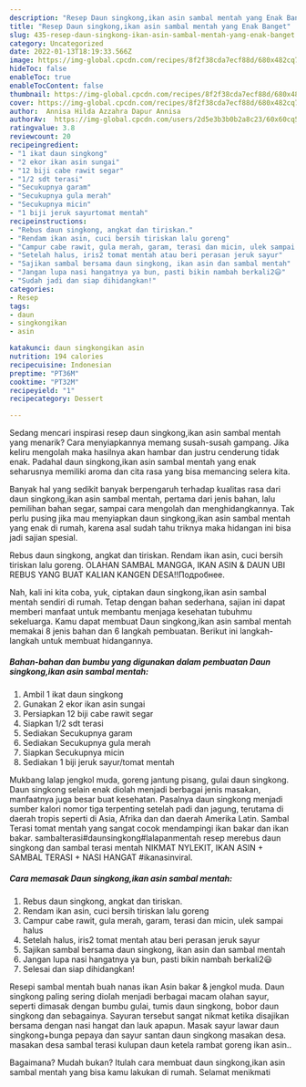 ```yaml
---
description: "Resep Daun singkong,ikan asin sambal mentah yang Enak Banget"
title: "Resep Daun singkong,ikan asin sambal mentah yang Enak Banget"
slug: 435-resep-daun-singkong-ikan-asin-sambal-mentah-yang-enak-banget
category: Uncategorized
date: 2022-01-13T18:19:33.566Z
image: https://img-global.cpcdn.com/recipes/8f2f38cda7ecf88d/680x482cq70/daun-singkongikan-asin-sambal-mentah-foto-resep-utama.jpg
hideToc: false
enableToc: true
enableTocContent: false
thumbnail: https://img-global.cpcdn.com/recipes/8f2f38cda7ecf88d/680x482cq70/daun-singkongikan-asin-sambal-mentah-foto-resep-utama.jpg
cover: https://img-global.cpcdn.com/recipes/8f2f38cda7ecf88d/680x482cq70/daun-singkongikan-asin-sambal-mentah-foto-resep-utama.jpg
author:  Annisa Hilda Azzahra Dapur Annisa
authorAv:  https://img-global.cpcdn.com/users/2d5e3b3b0b2a8c23/60x60cq50/avatar.jpg
ratingvalue: 3.8
reviewcount: 20
recipeingredient:
- "1 ikat daun singkong"
- "2 ekor ikan asin sungai"
- "12 biji cabe rawit segar"
- "1/2 sdt terasi"
- "Secukupnya garam"
- "Secukupnya gula merah"
- "Secukupnya micin"
- "1 biji jeruk sayurtomat mentah"
recipeinstructions:
- "Rebus daun singkong, angkat dan tiriskan."
- "Rendam ikan asin, cuci bersih tiriskan lalu goreng"
- "Campur cabe rawit, gula merah, garam, terasi dan micin, ulek sampai halus"
- "Setelah halus, iris2 tomat mentah atau beri perasan jeruk sayur"
- "Sajikan sambal bersama daun singkong, ikan asin dan sambal mentah"
- "Jangan lupa nasi hangatnya ya bun, pasti bikin nambah berkali2😃"
- "Sudah jadi dan siap dihidangkan!"
categories:
- Resep
tags:
- daun
- singkongikan
- asin

katakunci: daun singkongikan asin 
nutrition: 194 calories
recipecuisine: Indonesian
preptime: "PT36M"
cooktime: "PT32M"
recipeyield: "1"
recipecategory: Dessert

---
```



Sedang mencari inspirasi resep daun singkong,ikan asin sambal mentah yang menarik? Cara menyiapkannya memang susah-susah gampang. Jika keliru mengolah maka hasilnya akan hambar dan justru cenderung tidak enak. Padahal daun singkong,ikan asin sambal mentah yang enak seharusnya memiliki aroma dan cita rasa yang bisa memancing selera kita.


Banyak hal yang sedikit banyak berpengaruh terhadap kualitas rasa dari daun singkong,ikan asin sambal mentah, pertama dari jenis bahan, lalu pemilihan bahan segar, sampai cara mengolah dan menghidangkannya. Tak perlu pusing jika mau menyiapkan daun singkong,ikan asin sambal mentah yang enak di rumah, karena asal sudah tahu triknya maka hidangan ini bisa jadi sajian spesial.

Rebus daun singkong, angkat dan tiriskan. Rendam ikan asin, cuci bersih tiriskan lalu goreng. OLAHAN SAMBAL MANGGA, IKAN ASIN &amp; DAUN UBI REBUS YANG BUAT KALIAN KANGEN DESA!!Подробнее.


Nah, kali ini kita coba, yuk, ciptakan daun singkong,ikan asin sambal mentah sendiri di rumah. Tetap dengan bahan sederhana, sajian ini dapat memberi manfaat untuk membantu menjaga kesehatan tubuhmu sekeluarga. Kamu dapat membuat Daun singkong,ikan asin sambal mentah memakai 8 jenis bahan dan 6 langkah pembuatan. Berikut ini langkah-langkah untuk membuat hidangannya.

<!--inarticleads1-->

##### Bahan-bahan dan bumbu yang digunakan dalam pembuatan Daun singkong,ikan asin sambal mentah:

1. Ambil 1 ikat daun singkong
1. Gunakan 2 ekor ikan asin sungai
1. Persiapkan 12 biji cabe rawit segar
1. Siapkan 1/2 sdt terasi
1. Sediakan Secukupnya garam
1. Sediakan Secukupnya gula merah
1. Siapkan Secukupnya micin
1. Sediakan 1 biji jeruk sayur/tomat mentah


Mukbang lalap jengkol muda, goreng jantung pisang, gulai daun singkong. Daun singkong selain enak diolah menjadi berbagai jenis masakan, manfaatnya juga besar buat kesehatan. Pasalnya daun singkong menjadi sumber kalori nomor tiga terpenting setelah padi dan jagung, terutama di daerah tropis seperti di Asia, Afrika dan dan daerah Amerika Latin. Sambal Terasi tomat mentah yang sangat cocok mendampingi ikan bakar dan ikan bakar. sambalterasi#daunsingkong#lalapanmentah resep merebus daun singkong dan sambal terasi mentah NIKMAT NYLEKIT, IKAN ASIN + SAMBAL TERASI + NASI HANGAT #ikanasinviral. 

<!--inarticleads2-->

##### Cara memasak Daun singkong,ikan asin sambal mentah:

1. Rebus daun singkong, angkat dan tiriskan.
1. Rendam ikan asin, cuci bersih tiriskan lalu goreng
1. Campur cabe rawit, gula merah, garam, terasi dan micin, ulek sampai halus
1. Setelah halus, iris2 tomat mentah atau beri perasan jeruk sayur
1. Sajikan sambal bersama daun singkong, ikan asin dan sambal mentah
1. Jangan lupa nasi hangatnya ya bun, pasti bikin nambah berkali2😃
1. Selesai dan siap dihidangkan!

Resepi sambal mentah buah nanas ikan Asin bakar &amp; jengkol muda. Daun singkong paling sering diolah menjadi berbagai macam olahan sayur, seperti dimasak dengan bumbu gulai, tumis daun singkong, bobor daun singkong dan sebagainya. Sayuran tersebut sangat nikmat ketika disajikan bersama dengan nasi hangat dan lauk apapun. Masak sayur lawar daun singkong+bunga pepaya dan sayur santan daun singkong masakan desa. masakan desa sambal terasi kulupan daun ketela rambat goreng ikan asin.. 

Bagaimana? Mudah bukan? Itulah cara membuat daun singkong,ikan asin sambal mentah yang bisa kamu lakukan di rumah. Selamat menikmati
